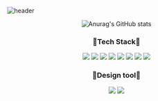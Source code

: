 <!--
**Greatisland/Greatisland** is a ✨ _special_ ✨ repository because its `README.md` (this file) appears on your GitHub profile.

Here are some ideas to get you started:

- 🔭 I’m currently working on ...
- 🌱 I’m currently learning ...
- 👯 I’m looking to collaborate on ...
- 🤔 I’m looking for help with ...
- 💬 Ask me about ...
- 📫 How to reach me: ...
- 😄 Pronouns: ...
- ⚡ Fun fact: ...
-->
![header](https://capsule-render.vercel.app/api?type=Slice&height=240&color=auto&text=For%20the%20BETTER%20CODE&fontColor=FFFFFF&fontAlign=70&fontAlignY=20&fontSize=45&desc=HyeonJin's%20Github&descAlign=80&descAlignY=35&rotate=17&stroke=FFFFFF&strokeWidth=1)

<div align="center">
  
![Anurag's GitHub stats](https://github-readme-stats.vercel.app/api?username=Greatisland&show_icons=true&theme=radical)

</div>


### <div align="center">🔭Tech Stack🔭</div>

<div align="center">
<img src="https://img.shields.io/badge/HTML5-E34F26?style=flat-square&logo=html5&logoColor=white"/> <img src="https://img.shields.io/badge/CSS3-1572B6?style=flat-square&logo=css3&logoColor=white"/> <img src="https://img.shields.io/badge/JavaScript-F7DF1E?style=flat-square&logo=javascript&logoColor=black"/> <img src="https://img.shields.io/badge/TypeScript-3178C6?style=flat-square&logo=typescript&logoColor=white"/> <img src="https://img.shields.io/badge/React-61DAFB?style=flat-square&logo=react&logoColor=black"/> <img src="https://img.shields.io/badge/Styled Components-DB7093?style=flat-square&logo=styled-components&logoColor=white"/> <img src="https://img.shields.io/badge/Redux-764ABC?style=flat-square&logo=redux&logoColor=white"/>
<img src="https://img.shields.io/badge/Firebase-FFCA28?style=for-the-badge&logo=firebase&logoColor=FFCA28">
</div>

### <div align="center">🌱Design tool🌱</div>
<div align="center">
<img src="https://img.shields.io/badge/Adobe XD-FF61F6?style=flat-square&logo=adobe xd&logoColor=white"/> <img src="https://img.shields.io/badge/Figma-F24E1E?style=flat-square&logo=figma&logoColor=white"/>
</div>

